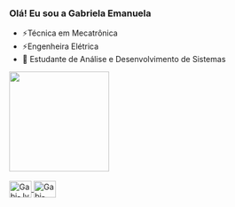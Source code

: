 ### Olá! Eu sou a Gabriela Emanuela 

- ⚡Técnica em Mecatrônica
- ⚡Engenheira Elétrica 
- 🌱 Estudante de Análise e Desenvolvimento de Sistemas

<div>
  <a href="https://github.com/Gabiemanuela">
  <img height="180em" src="https://github-readme-stats.vercel.app/api?username=gabiemanuela&show_icons=true&theme=dracula&include_all_commits=true&count_private=true"/>
</div>
<div style="display: inline_block"><br>
  <img align="center" alt="Gabi-Jv" height="30" width="40" src="https://user-images.githubusercontent.com/25181517/121405384-444d7300-c95d-11eb-959f-913020d3bf90.png">
  <img align="center" alt="Gabi-C#" height="30" width="40" src="https://user-images.githubusercontent.com/25181517/117201156-9a724800-adec-11eb-9a9d-3cd0f67da4bc.png">
